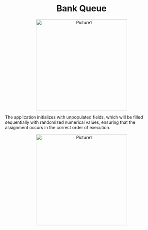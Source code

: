 <div align="center">

  # Bank Queue

  <img src="https://i.imgur.com/ttA4zPB.png" alt="Picture1" width="300"/>


</div>
  <p>The application initializes with unpopulated fields, which will be filled sequentially with randomized numerical values, ensuring that the assignment occurs in the correct order of execution.</p>
<div align="center">

  <img src="https://i.imgur.com/cnzOK0Q" alt="Picture1" width="300"/>


</div>
